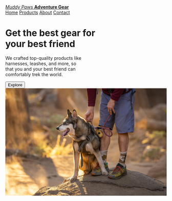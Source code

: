 <html>
  <head>
    <meta charset="utf-8" />
    <title>Muddy Paws Adventure Gear</title>
	<link href="style.css" rel="stylesheet" type="text/css">
  </head>
  <body>
	<a class="logo" href="index.md"><i>Muddy Paws</i> <b>Adventure Gear</b></a>
	<div class="navbar">
		<a class="active home" href="index.html">Home</a>
		<a class="products" href="products.html">Products</a>
		<a class="about" href="about.html">About</a>
		<a class="contact" href="contact.html">Contact</a>
	</div>
	<div class=homeStatus></div>
    <h1 id="heroHeading">Get the best gear for<br>
	your <b>best friend</b></h1>
	<p id="heroDesc">We crafted top-quality products like<br> 
	harnesses, leashes, and more, so<br>
	that you and your best friend can<br>
	comfortably trek the world. 
	</p>
	<input type="button" href="products.html" id="explore" value="Explore" onclick="purchaseItem()"/>
	<img src="photos/herodog.jpg" id="heroImage" alt="In a rocky and dusty scene, a husky with sits on a rock grinning and looking into the distance as its owner, wearing hiking shoes and shorts, stands behind it gripping its harness.">
  </body>
</html>
